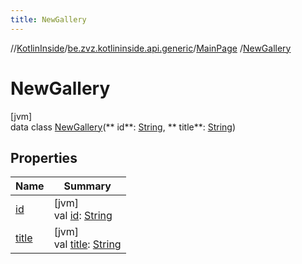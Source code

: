 ```yaml
---
title: NewGallery
---
```

//[KotlinInside](../../../../index.html)/[be.zvz.kotlininside.api.generic](../../index.html)/[MainPage](../index.html)
/[NewGallery](index.html)

# NewGallery

[jvm]\
data class [NewGallery](index.html)(**
id**: [String](https://kotlinlang.org/api/latest/jvm/stdlib/kotlin/-string/index.html), **
title**: [String](https://kotlinlang.org/api/latest/jvm/stdlib/kotlin/-string/index.html))

## Properties

| Name | Summary |
|---|---|
| [id](id.html) | [jvm]<br>val [id](id.html): [String](https://kotlinlang.org/api/latest/jvm/stdlib/kotlin/-string/index.html) |
| [title](title.html) | [jvm]<br>val [title](title.html): [String](https://kotlinlang.org/api/latest/jvm/stdlib/kotlin/-string/index.html) |

